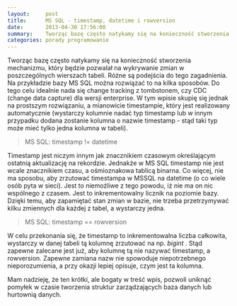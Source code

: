 ```yaml
---
layout:     post
title:      MS SQL - timestamp, datetime i rowversion
date:       2013-04-30 17:56:00
summary:    Tworząc bazę często natykamy się na konieczność stworzenia mechanizmu, który będzie pozwalał na wykrywanie zmian w poszczególnych wierszach tabeli. Różne są podejścia do tego zagadnienia. Na przykładzie bazy MS SQL można rozwiązać to na kilka sposobów. Do tego celu idealnie nada się change tracking ...
categories: porady programowanie
---
```




Tworząc bazę często natykamy się na konieczność stworzenia mechanizmu, który będzie pozwalał na wykrywanie zmian w poszczególnych wierszach tabeli. Różne są podejścia do tego zagadnienia. Na przykładzie bazy MS SQL można rozwiązać to na kilka sposobów. Do tego celu idealnie nada się change tracking z tombstonem, czy CDC (change data capture) dla wersji enterprise. W tym wpisie skupię się jednak na prostszym rozwiązaniu, a mianowicie timestampie, który jest realizowany automatycznie (wystarczy kolumnie nadać typ timestamp lub w innym przypadku dodana zostanie kolumna o nazwie timestamp - stąd taki typ może mieć tylko jedna kolumna w tabeli).




<blockquote>
<p>MS SQL: timestamp != datetime</p>
</blockquote>







Timestamp jest niczym innym jak znacznikiem czasowym określającym ostatnią aktualizację na rekordzie. Jednakże w MS SQL timestamp nie jest  wcale znacznikiem czasu, a ośmioznakowa tablicą binarna. Co więcej, nie ma sposobu, aby zrzutować timestampa w MSSQL na datetime (o co wiele osób pyta w sieci). Jest to niemożliwe z tego powodu, iż nie ma on nic wspólnego z czasem. Jest to inkrementowalny licznik na poziomie bazy. Dzięki temu, aby zapamiętać stan zmian w bazie, nie trzeba przetrzymywać kilku zmiennych dla każdej z tabel, a wystarczy jedna.





<blockquote>
<p>MS SQL: timestamp == rowversion</p>
</blockquote>




W celu przekonania się, że timestamp to inkrementowalna liczba całkowita, wystarczy w danej tabeli tą kolumnę zrzutować na np.  *bigint* . Stąd zapewne zalecane jest już, aby kolumnę tą nie nazywać timestamp, a rowversion. Zapewne zamiana nazw nie spowoduje niepotrzebnego nieporozumienia, a przy okazji lepiej opisuje, czym jest ta kolumna. 


Mam nadzieję, że ten krótki,  ale bogaty w treść wpis, pozwoli uniknąć pomyłek w czasie tworzenia struktur zarządzających baza danych lub hurtownią danych. 